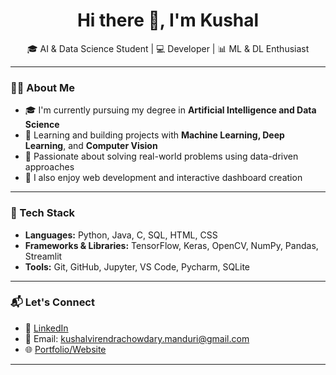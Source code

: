 <h1 align="center">Hi there 👋, I'm Kushal</h1>

<p align="center">
  🎓 AI & Data Science Student | 💻 Developer | 📊 ML & DL Enthusiast
</p>

---

### 👩‍💻 About Me

- 🎓 I'm currently pursuing my degree in **Artificial Intelligence and Data Science**
- 🌱 Learning and building projects with **Machine Learning, Deep Learning**, and **Computer Vision**
- 🧠 Passionate about solving real-world problems using data-driven approaches
- 📌 I also enjoy web development and interactive dashboard creation

---

### 🚀 Tech Stack

- **Languages:** Python, Java, C, SQL, HTML, CSS  
- **Frameworks & Libraries:** TensorFlow, Keras, OpenCV, NumPy, Pandas, Streamlit  
- **Tools:** Git, GitHub, Jupyter, VS Code, Pycharm, SQLite

---


### 📬 Let's Connect

- 💼 [LinkedIn](www.linkedin.com/in/kushal-manduri)
- 📧 Email: kushalvirendrachowdary.manduri@gmail.com
- 🌐 [Portfolio/Website](https://yourwebsite.com)

---

